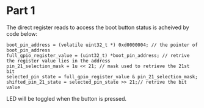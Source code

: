 # Part 1
The direct register reads to access the boot button status is acheived by code below:

```
boot_pin_address = (volatile uint32_t *) 0xd0000004; // the pointer of boot_pin_address
full_gpio_register_value = (uint32_t) *boot_pin_address; // retrive the register value lies in the address
pin_21_selection_mask = 1u << 21; // mask used to retrieve the 21st bit
selected_pin_state = full_gpio_register_value & pin_21_selection_mask; 
shifted_pin_21_state = selected_pin_state >> 21;// retrive the bit value
```

LED will be toggled when the button is pressed.

